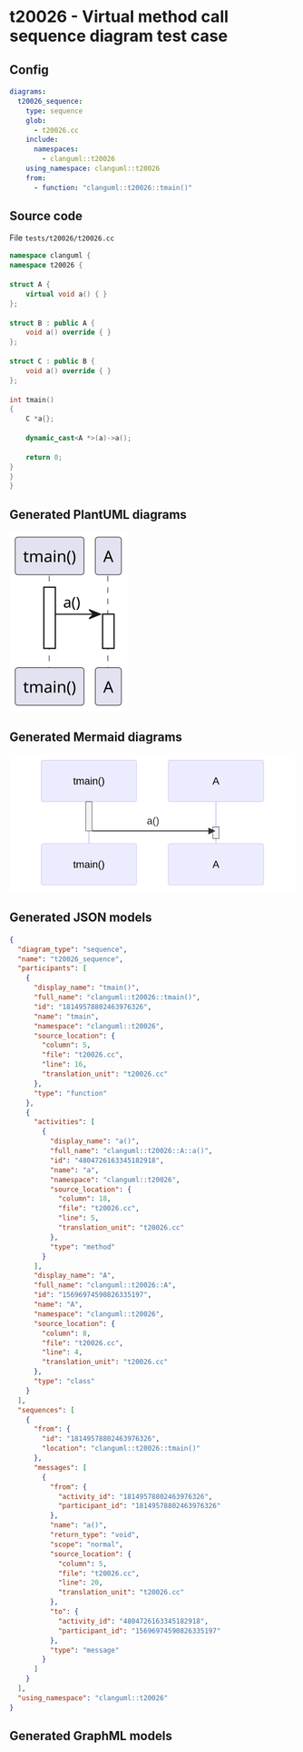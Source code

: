 # t20026 - Virtual method call sequence diagram test case
## Config
```yaml
diagrams:
  t20026_sequence:
    type: sequence
    glob:
      - t20026.cc
    include:
      namespaces:
        - clanguml::t20026
    using_namespace: clanguml::t20026
    from:
      - function: "clanguml::t20026::tmain()"
```
## Source code
File `tests/t20026/t20026.cc`
```cpp
namespace clanguml {
namespace t20026 {

struct A {
    virtual void a() { }
};

struct B : public A {
    void a() override { }
};

struct C : public B {
    void a() override { }
};

int tmain()
{
    C *a{};

    dynamic_cast<A *>(a)->a();

    return 0;
}
}
}
```
## Generated PlantUML diagrams
![t20026_sequence](./t20026_sequence.svg "Virtual method call sequence diagram test case")
## Generated Mermaid diagrams
![t20026_sequence](./t20026_sequence_mermaid.svg "Virtual method call sequence diagram test case")
## Generated JSON models
```json
{
  "diagram_type": "sequence",
  "name": "t20026_sequence",
  "participants": [
    {
      "display_name": "tmain()",
      "full_name": "clanguml::t20026::tmain()",
      "id": "18149578802463976326",
      "name": "tmain",
      "namespace": "clanguml::t20026",
      "source_location": {
        "column": 5,
        "file": "t20026.cc",
        "line": 16,
        "translation_unit": "t20026.cc"
      },
      "type": "function"
    },
    {
      "activities": [
        {
          "display_name": "a()",
          "full_name": "clanguml::t20026::A::a()",
          "id": "4804726163345182918",
          "name": "a",
          "namespace": "clanguml::t20026",
          "source_location": {
            "column": 18,
            "file": "t20026.cc",
            "line": 5,
            "translation_unit": "t20026.cc"
          },
          "type": "method"
        }
      ],
      "display_name": "A",
      "full_name": "clanguml::t20026::A",
      "id": "15696974590826335197",
      "name": "A",
      "namespace": "clanguml::t20026",
      "source_location": {
        "column": 8,
        "file": "t20026.cc",
        "line": 4,
        "translation_unit": "t20026.cc"
      },
      "type": "class"
    }
  ],
  "sequences": [
    {
      "from": {
        "id": "18149578802463976326",
        "location": "clanguml::t20026::tmain()"
      },
      "messages": [
        {
          "from": {
            "activity_id": "18149578802463976326",
            "participant_id": "18149578802463976326"
          },
          "name": "a()",
          "return_type": "void",
          "scope": "normal",
          "source_location": {
            "column": 5,
            "file": "t20026.cc",
            "line": 20,
            "translation_unit": "t20026.cc"
          },
          "to": {
            "activity_id": "4804726163345182918",
            "participant_id": "15696974590826335197"
          },
          "type": "message"
        }
      ]
    }
  ],
  "using_namespace": "clanguml::t20026"
}
```
## Generated GraphML models
